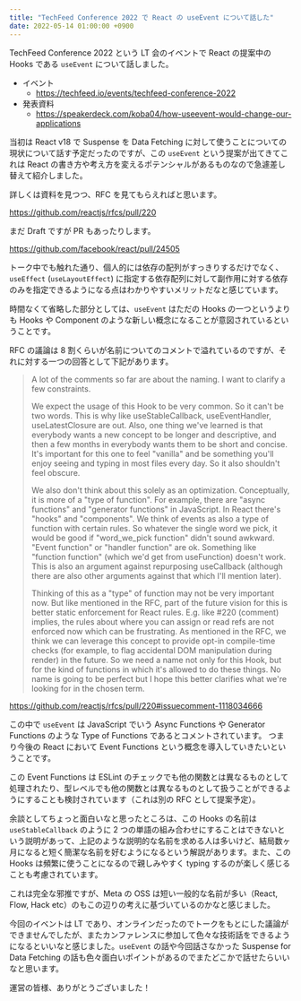 ```yaml
---
title: "TechFeed Conference 2022 で React の useEvent について話した"
date: 2022-05-14 01:00:00 +0900
---
```


TechFeed Conference 2022 という LT 会のイベントで React の提案中の Hooks である `useEvent` について話しました。

- イベント
    - https://techfeed.io/events/techfeed-conference-2022
- 発表資料
    - https://speakerdeck.com/koba04/how-useevent-would-change-our-applications

当初は React v18 で Suspense を Data Fetching に対して使うことについての現状について話す予定だったのですが、この `useEvent` という提案が出てきてこれは React の書き方や考え方を変えるポテンシャルがあるものなので急遽差し替えて紹介しました。

詳しくは資料を見つつ、RFC を見てもらえればと思います。

https://github.com/reactjs/rfcs/pull/220

まだ Draft ですが PR もあったりします。

https://github.com/facebook/react/pull/24505

トーク中でも触れた通り、個人的には依存の配列がすっきりするだけでなく、`useEffect` (`useLayoutEffect`) に指定する依存配列に対して副作用に対する依存のみを指定できるようになる点はわかりやすいメリットだなと感じています。

時間なくて省略した部分としては、`useEvent` はただの Hooks の一つというよりも Hooks や Component のような新しい概念になることが意図されているということです。

RFC の議論は 8 割くらいが名前についてのコメントで溢れているのですが、それに対する一つの回答として下記があります。

> A lot of the comments so far are about the naming. I want to clarify a few constraints.
>
> We expect the usage of this Hook to be very common. So it can't be two words. This is why like useStableCallback, useEventHandler, useLatestClosure are out. Also, one thing we've learned is that everybody wants a new concept to be longer and descriptive, and then a few months in everybody wants them to be short and concise. It's important for this one to feel "vanilla" and be something you'll enjoy seeing and typing in most files every day. So it also shouldn't feel obscure.
>
> We also don't think about this solely as an optimization. Conceptually, it is more of a "type of function". For example, there are "async functions" and "generator functions" in JavaScript. In React there's "hooks" and "components". We think of events as also a type of function with certain rules. So whatever the single word we pick, it would be good if "word_we_pick function" didn't sound awkward. "Event function" or "handler function" are ok. Something like "function function" (which we'd get from useFunction) doesn't work. This is also an argument against repurposing useCallback (although there are also other arguments against that which I'll mention later).
>
> Thinking of this as a "type" of function may not be very important now. But like mentioned in the RFC, part of the future vision for this is better static enforcement for React rules. E.g. like #220 (comment) implies, the rules about where you can assign or read refs are not enforced now which can be frustrating. As mentioned in the RFC, we think we can leverage this concept to provide opt-in compile-time checks (for example, to flag accidental DOM manipulation during render) in the future. So we need a name not only for this Hook, but for the kind of functions in which it's allowed to do these things. No name is going to be perfect but I hope this better clarifies what we're looking for in the chosen term.

https://github.com/reactjs/rfcs/pull/220#issuecomment-1118034666

この中で `useEvent` は JavaScript でいう Async Functions や Generator Functions のような Type of Functions であるとコメントされています。
つまり今後の React において Event Functions という概念を導入していきたいということです。

この Event Functions は ESLint のチェックでも他の関数とは異なるものとして処理されたり、型レベルでも他の関数とは異なるものとして扱うことができるようにすることも検討されています（これは別の RFC として提案予定）。

余談としてちょっと面白いなと思ったところは、この Hooks の名前は `useStableCallback` のように 2 つの単語の組み合わせにすることはできないという説明があって、上記のような説明的な名前を求める人は多いけど、結局数ヶ月になると短く簡潔な名前を好むようになるという解説があります。また、この Hooks は頻繁に使うことになるので親しみやすく typing するのが楽しく感じることも考慮されています。

これは完全な邪推ですが、Meta の OSS は短い一般的な名前が多い（React, Flow, Hack etc）のもこの辺りの考えに基づいているのかなと感じました。

今回のイベントは LT であり、オンラインだったのでトークをもとにした議論ができませんでしたが、またカンファレンスに参加して色々な技術話をできるようになるといいなと感じました。`useEvent` の話や今回話さなかった Suspense for Data Fetching の話も色々面白いポイントがあるのでまたどこかで話せたらいいなと思います。

運営の皆様、ありがとうございました！

